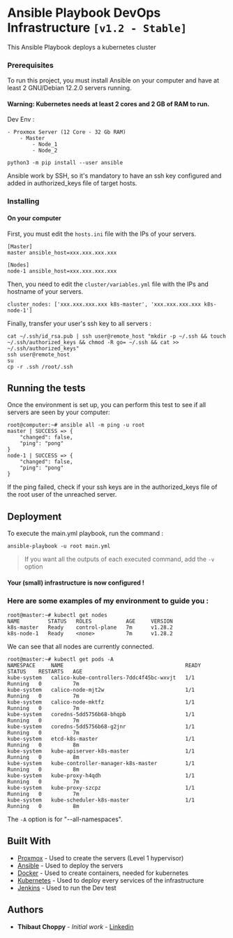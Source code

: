 # Ansible Playbook DevOps Infrastructure `[v1.2 - Stable]`

This Ansible Playbook deploys a kubernetes cluster

### Prerequisites

To run this project, you must install Ansible on your computer and have at least 2 GNU/Debian 12.2.0 servers running.
#### Warning: Kubernetes needs at least 2 cores and 2 GB of RAM to run.

Dev Env :
```
- Proxmox Server (12 Core - 32 Gb RAM)
    - Master
        - Node_1
        - Node_2
```

```
python3 -m pip install --user ansible
```

Ansible work by SSH, so it's mandatory to have an ssh key configured and added in authorized_keys file of target hosts.

### Installing

#### On your computer

First, you must edit the `hosts.ini` file with the IPs of your servers.
```
[Master]
master ansible_host=xxx.xxx.xxx.xxx

[Nodes]
node-1 ansible_host=xxx.xxx.xxx.xxx
```

Then, you need to edit the `cluster/variables.yml` file with the IPs and hostname of your servers.
```
cluster_nodes: ['xxx.xxx.xxx.xxx k8s-master', 'xxx.xxx.xxx.xxx k8s-node-1']
```

Finally, transfer your user's ssh key to all servers :
```
cat ~/.ssh/id_rsa.pub | ssh user@remote_host "mkdir -p ~/.ssh && touch ~/.ssh/authorized_keys && chmod -R go= ~/.ssh && cat >> ~/.ssh/authorized_keys"
ssh user@remote_host
su
cp -r .ssh /root/.ssh
```

## Running the tests

Once the environment is set up, you can perform this test to see if all servers are seen by your computer:
```
root@computer:~# ansible all -m ping -u root
master | SUCCESS => {
    "changed": false,
    "ping": "pong"
}
node-1 | SUCCESS => {
    "changed": false,
    "ping": "pong"
}
```
If the ping failed, check if your ssh keys are in the authorized_keys file of the root user of the unreached server.

## Deployment

To execute the main.yml playbook, run the command :
```
ansible-playbook -u root main.yml
```

> If you want all the outputs of each executed command, add the `-v` option

#### Your (small) infrastructure is now configured !

### Here are some examples of my environment to guide you :
```
root@master:~# kubectl get nodes
NAME         STATUS   ROLES           AGE     VERSION
k8s-master   Ready    control-plane   7m      v1.28.2
k8s-node-1   Ready    <none>          7m      v1.28.2
```
We can see that all nodes are currently connected.

```
root@master:~# kubectl get pods -A
NAMESPACE     NAME                                       READY   STATUS    RESTARTS   AGE
kube-system   calico-kube-controllers-7ddc4f45bc-wxvjt   1/1     Running   0          7m
kube-system   calico-node-mjt2w                          1/1     Running   0          7m
kube-system   calico-node-mktfz                          1/1     Running   0          7m
kube-system   coredns-5dd5756b68-bhqpb                   1/1     Running   0          7m
kube-system   coredns-5dd5756b68-g2jnr                   1/1     Running   0          7m
kube-system   etcd-k8s-master                            1/1     Running   0          8m
kube-system   kube-apiserver-k8s-master                  1/1     Running   0          8m
kube-system   kube-controller-manager-k8s-master         1/1     Running   0          8m
kube-system   kube-proxy-h4qdh                           1/1     Running   0          7m
kube-system   kube-proxy-szcpz                           1/1     Running   0          7m
kube-system   kube-scheduler-k8s-master                  1/1     Running   0          8m
```
The `-A` option is for "--all-namespaces".

<!-- ```
root@Master:~# kubectl describe pod/jenkins-deployment-667fb997fb-ncdwb --namespace jenkins
Name:         jenkins-deployment-667fb997fb-ncdwb
Namespace:    jenkins
Priority:     0
Node:         node-1/192.168.1.20
Start Time:   Tue, 22 Sep 2020 01:04:45 +0200
Labels:       app=jenkins
              pod-template-hash=667fb997fb
Annotations:  <none>
Status:       Running
IP:           10.244.1.2
IPs:
  IP:           10.244.1.2
Controlled By:  ReplicaSet/jenkins-deployment-667fb997fb
[...]
```
Here is a description of the jenkins pod, it currently works on the node-1 whose IP is 192.168.1.20

```
root@master:~# kubectl get services -A
NAMESPACE     NAME         TYPE        CLUSTER-IP       EXTERNAL-IP   PORT(S)                  AGE
default       kubernetes   ClusterIP   10.96.0.1        <none>        443/TCP                  48m
jenkins       jenkins      NodePort    10.108.213.130   <none>        8080:30000/TCP           48m
kube-system   kube-dns     ClusterIP   10.96.0.10       <none>        53/UDP,53/TCP,9153/TCP   48m
```
And finally, the list of all services and their open ports.

With all this information, I can deduce that jenkin is accessible with a browser on IP `192.168.1.20:30000`. -->

## Built With

* [Proxmox](https://www.proxmox.com/en/) - Used to create the servers (Level 1 hypervisor)
* [Ansible](https://docs.ansible.com/ansible/latest/index.html) - Used to deploy the servers
* [Docker](https://www.docker.com/) - Used to create containers, needed for kubernetes
* [Kubernetes](https://kubernetes.io/) - Used to deploy every services of the infrastructure
* [Jenkins](https://kubernetes.io/) - Used to run the Dev test

## Authors

* **Thibaut Choppy** - *Initial work* - [Linkedin](https://www.linkedin.com/in/thibaut-choppy/)
